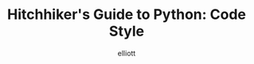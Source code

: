 ---
author: elliott
layout: post
category: reading
link: http://docs.python-guide.org/en/latest/writing/style/
title: "Hitchhiker's Guide to Python: Code Style"
---